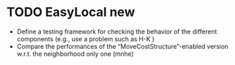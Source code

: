 # TODO EasyLocal new

* Define a testing framework for checking the behavior of the different components (e.g., use a problem such as H-K )
* Compare the performances of the “MoveCostStructure”-enabled version w.r.t. the neighborhood only one (mnhe)
